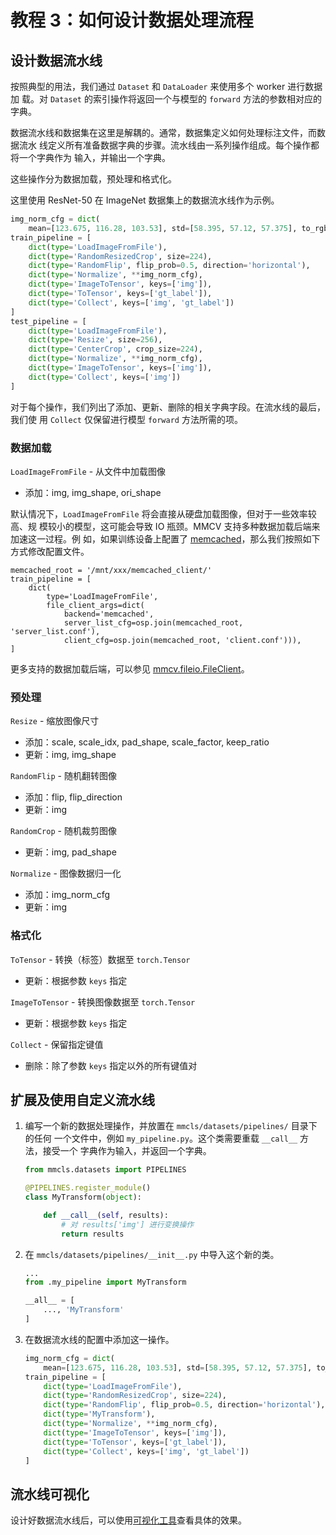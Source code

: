 # 教程 3：如何设计数据处理流程

## 设计数据流水线

按照典型的用法，我们通过 `Dataset` 和 `DataLoader` 来使用多个 worker 进行数据加
载。对 `Dataset` 的索引操作将返回一个与模型的 `forward` 方法的参数相对应的字典。

数据流水线和数据集在这里是解耦的。通常，数据集定义如何处理标注文件，而数据流水
线定义所有准备数据字典的步骤。流水线由一系列操作组成。每个操作都将一个字典作为
输入，并输出一个字典。

这些操作分为数据加载，预处理和格式化。

这里使用 ResNet-50 在 ImageNet 数据集上的数据流水线作为示例。

```python
img_norm_cfg = dict(
    mean=[123.675, 116.28, 103.53], std=[58.395, 57.12, 57.375], to_rgb=True)
train_pipeline = [
    dict(type='LoadImageFromFile'),
    dict(type='RandomResizedCrop', size=224),
    dict(type='RandomFlip', flip_prob=0.5, direction='horizontal'),
    dict(type='Normalize', **img_norm_cfg),
    dict(type='ImageToTensor', keys=['img']),
    dict(type='ToTensor', keys=['gt_label']),
    dict(type='Collect', keys=['img', 'gt_label'])
]
test_pipeline = [
    dict(type='LoadImageFromFile'),
    dict(type='Resize', size=256),
    dict(type='CenterCrop', crop_size=224),
    dict(type='Normalize', **img_norm_cfg),
    dict(type='ImageToTensor', keys=['img']),
    dict(type='Collect', keys=['img'])
]
```

对于每个操作，我们列出了添加、更新、删除的相关字典字段。在流水线的最后，我们使
用 `Collect` 仅保留进行模型 `forward` 方法所需的项。

### 数据加载

`LoadImageFromFile` - 从文件中加载图像

- 添加：img, img_shape, ori_shape

默认情况下，`LoadImageFromFile` 将会直接从硬盘加载图像，但对于一些效率较高、规
模较小的模型，这可能会导致 IO 瓶颈。MMCV 支持多种数据加载后端来加速这一过程。例
如，如果训练设备上配置了 [memcached](https://memcached.org/)，那么我们按照如下
方式修改配置文件。

```
memcached_root = '/mnt/xxx/memcached_client/'
train_pipeline = [
    dict(
        type='LoadImageFromFile',
        file_client_args=dict(
            backend='memcached',
            server_list_cfg=osp.join(memcached_root, 'server_list.conf'),
            client_cfg=osp.join(memcached_root, 'client.conf'))),
]
```

更多支持的数据加载后端，可以参见 [mmcv.fileio.FileClient](https://github.com/open-mmlab/mmcv/blob/master/mmcv/fileio/file_client.py)。

### 预处理

`Resize` - 缩放图像尺寸

- 添加：scale, scale_idx, pad_shape, scale_factor, keep_ratio
- 更新：img, img_shape

`RandomFlip` - 随机翻转图像

- 添加：flip, flip_direction
- 更新：img

`RandomCrop` - 随机裁剪图像

- 更新：img, pad_shape

`Normalize` - 图像数据归一化

- 添加：img_norm_cfg
- 更新：img

### 格式化

`ToTensor` - 转换（标签）数据至 `torch.Tensor`

- 更新：根据参数 `keys` 指定

`ImageToTensor` - 转换图像数据至 `torch.Tensor`

- 更新：根据参数 `keys` 指定

`Collect` - 保留指定键值

- 删除：除了参数 `keys` 指定以外的所有键值对

## 扩展及使用自定义流水线

1. 编写一个新的数据处理操作，并放置在 `mmcls/datasets/pipelines/` 目录下的任何
   一个文件中，例如 `my_pipeline.py`。这个类需要重载 `__call__` 方法，接受一个
   字典作为输入，并返回一个字典。

    ```python
    from mmcls.datasets import PIPELINES

    @PIPELINES.register_module()
    class MyTransform(object):

        def __call__(self, results):
            # 对 results['img'] 进行变换操作
            return results
    ```

2. 在 `mmcls/datasets/pipelines/__init__.py` 中导入这个新的类。

    ```python
    ...
    from .my_pipeline import MyTransform

    __all__ = [
        ..., 'MyTransform'
    ]
    ```

3. 在数据流水线的配置中添加这一操作。

    ```python
    img_norm_cfg = dict(
        mean=[123.675, 116.28, 103.53], std=[58.395, 57.12, 57.375], to_rgb=True)
    train_pipeline = [
        dict(type='LoadImageFromFile'),
        dict(type='RandomResizedCrop', size=224),
        dict(type='RandomFlip', flip_prob=0.5, direction='horizontal'),
        dict(type='MyTransform'),
        dict(type='Normalize', **img_norm_cfg),
        dict(type='ImageToTensor', keys=['img']),
        dict(type='ToTensor', keys=['gt_label']),
        dict(type='Collect', keys=['img', 'gt_label'])
    ]
    ```

## 流水线可视化

设计好数据流水线后，可以使用[可视化工具](../tools/visualization.md)查看具体的效果。
